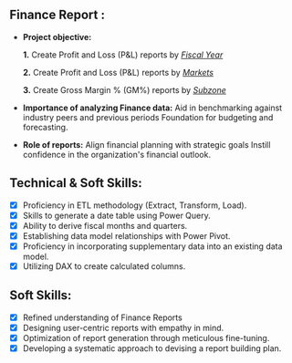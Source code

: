 ## Finance Report :

- **Project objective:** 

    **1.** Create Profit and Loss (P&L) reports by _[Fiscal Year](https://github.com/AbhijathPrasanth/Excel-Finance-Analytics/blob/main/P%20%26%20L%20Statement%20by%20Fiscal%20Year.pdf)_ 

   **2.** Create Profit and Loss (P&L) reports by _[Markets](https://github.com/AbhijathPrasanth/Excel-Finance-Analytics/blob/main/P%20%26%20L%20Statement%20by%20Market.pdf)_

   **3.** Create Gross Margin % (GM%) reports by _[Subzone](https://github.com/AbhijathPrasanth/Excel-Finance-Analytics/blob/main/GM%20%25%20by%20Quarters%20(sub_zone).pdf)_

- **Importance of analyzing Finance data:** Aid in benchmarking against industry peers and previous periods Foundation for budgeting and forecasting.

- **Role of reports:** Align financial planning with strategic goals Instill confidence in the organization's financial outlook.


## Technical & Soft Skills:
- [x]	Proficiency in ETL methodology (Extract, Transform, Load).
- [x]	Skills to generate a date table using Power Query.
- [x]	Ability to derive fiscal months and quarters.
- [x]	Establishing data model relationships with Power Pivot.
- [x]	Proficiency in incorporating supplementary data into an existing data model.
- [x]	Utilizing DAX to create calculated columns.

## Soft Skills:
- [x]	Refined understanding of Finance Reports
- [x]	Designing user-centric reports with empathy in mind.
- [x]	Optimization of report generation through meticulous fine-tuning.
- [x]	Developing a systematic approach to devising a report building plan.
